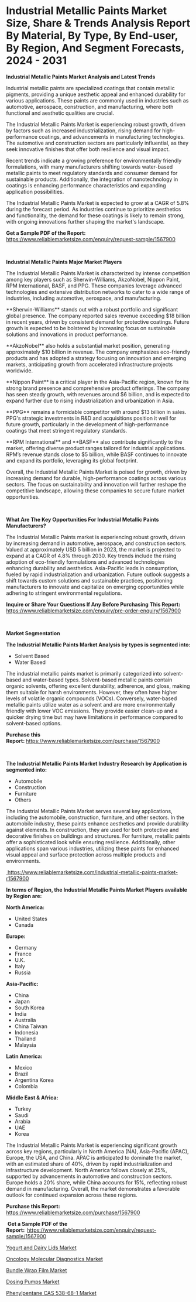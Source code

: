 <p><h1>Industrial Metallic Paints Market Size, Share & Trends Analysis Report By Material, By Type, By End-user, By Region, And Segment Forecasts, 2024 - 2031</h1></p><p><strong>Industrial Metallic Paints Market Analysis and Latest Trends</strong></p>
<p><p>Industrial metallic paints are specialized coatings that contain metallic pigments, providing a unique aesthetic appeal and enhanced durability for various applications. These paints are commonly used in industries such as automotive, aerospace, construction, and manufacturing, where both functional and aesthetic qualities are crucial.</p><p>The Industrial Metallic Paints Market is experiencing robust growth, driven by factors such as increased industrialization, rising demand for high-performance coatings, and advancements in manufacturing technologies. The automotive and construction sectors are particularly influential, as they seek innovative finishes that offer both resilience and visual impact.</p><p>Recent trends indicate a growing preference for environmentally friendly formulations, with many manufacturers shifting towards water-based metallic paints to meet regulatory standards and consumer demand for sustainable products. Additionally, the integration of nanotechnology in coatings is enhancing performance characteristics and expanding application possibilities.</p><p>The Industrial Metallic Paints Market is expected to grow at a CAGR of 5.8% during the forecast period. As industries continue to prioritize aesthetics and functionality, the demand for these coatings is likely to remain strong, with ongoing innovations further shaping the market's landscape.</p></p>
<p><strong>Get a Sample PDF of the Report:&nbsp;</strong> <a href="https://www.reliablemarketsize.com/enquiry/request-sample/1567900">https://www.reliablemarketsize.com/enquiry/request-sample/1567900</a></p>
<p>&nbsp;</p>
<p><strong>Industrial Metallic Paints Major Market Players</strong></p>
<p><p>The Industrial Metallic Paints Market is characterized by intense competition among key players such as Sherwin-Williams, AkzoNobel, Nippon Paint, RPM International, BASF, and PPG. These companies leverage advanced technologies and extensive distribution networks to cater to a wide range of industries, including automotive, aerospace, and manufacturing.</p><p>**Sherwin-Williams** stands out with a robust portfolio and significant global presence. The company reported sales revenue exceeding $18 billion in recent years, driven by consistent demand for protective coatings. Future growth is expected to be bolstered by increasing focus on sustainable solutions and innovations in product performance.</p><p>**AkzoNobel** also holds a substantial market position, generating approximately $10 billion in revenue. The company emphasizes eco-friendly products and has adopted a strategy focusing on innovation and emerging markets, anticipating growth from accelerated infrastructure projects worldwide.</p><p>**Nippon Paint** is a critical player in the Asia-Pacific region, known for its strong brand presence and comprehensive product offerings. The company has seen steady growth, with revenues around $6 billion, and is expected to expand further due to rising industrialization and urbanization in Asia.</p><p>**PPG** remains a formidable competitor with around $13 billion in sales. PPG's strategic investments in R&D and acquisitions position it well for future growth, particularly in the development of high-performance coatings that meet stringent regulatory standards.</p><p>**RPM International** and **BASF** also contribute significantly to the market, offering diverse product ranges tailored for industrial applications. RPM’s revenue stands close to $5 billion, while BASF continues to innovate and expand its portfolio, leveraging its global footprint.</p><p>Overall, the Industrial Metallic Paints Market is poised for growth, driven by increasing demand for durable, high-performance coatings across various sectors. The focus on sustainability and innovation will further reshape the competitive landscape, allowing these companies to secure future market opportunities.</p></p>
<p>&nbsp;</p>
<p><strong>What Are The Key Opportunities For Industrial Metallic Paints Manufacturers?</strong></p>
<p><p>The Industrial Metallic Paints market is experiencing robust growth, driven by increasing demand in automotive, aerospace, and construction sectors. Valued at approximately USD 5 billion in 2023, the market is projected to expand at a CAGR of 4.8% through 2030. Key trends include the rising adoption of eco-friendly formulations and advanced technologies enhancing durability and aesthetics. Asia-Pacific leads in consumption, fueled by rapid industrialization and urbanization. Future outlook suggests a shift towards custom solutions and sustainable practices, positioning manufacturers to innovate and capitalize on emerging opportunities while adhering to stringent environmental regulations.</p></p>
<p><strong>Inquire or Share Your Questions If Any Before Purchasing This Report:</strong> <a href="https://www.reliablemarketsize.com/enquiry/pre-order-enquiry/1567900">https://www.reliablemarketsize.com/enquiry/pre-order-enquiry/1567900</a></p>
<p>&nbsp;</p>
<p><strong>Market Segmentation</strong></p>
<p><strong>The Industrial Metallic Paints Market Analysis by types is segmented into:</strong></p>
<p><ul><li>Solvent Based</li><li>Water Based</li></ul></p>
<p><p>The industrial metallic paints market is primarily categorized into solvent-based and water-based types. Solvent-based metallic paints contain organic solvents, offering excellent durability, adherence, and gloss, making them suitable for harsh environments. However, they often have higher levels of volatile organic compounds (VOCs). Conversely, water-based metallic paints utilize water as a solvent and are more environmentally friendly with lower VOC emissions. They provide easier clean-up and a quicker drying time but may have limitations in performance compared to solvent-based options.</p></p>
<p><strong>Purchase this Report:&nbsp;</strong><a href="https://www.reliablemarketsize.com/purchase/1567900">https://www.reliablemarketsize.com/purchase/1567900</a></p>
<p>&nbsp;</p>
<p><strong>The Industrial Metallic Paints Market Industry Research by Application is segmented into:</strong></p>
<p><ul><li>Automobile</li><li>Construction</li><li>Furniture</li><li>Others</li></ul></p>
<p><p>The Industrial Metallic Paints Market serves several key applications, including the automobile, construction, furniture, and other sectors. In the automobile industry, these paints enhance aesthetics and provide durability against elements. In construction, they are used for both protective and decorative finishes on buildings and structures. For furniture, metallic paints offer a sophisticated look while ensuring resilience. Additionally, other applications span various industries, utilizing these paints for enhanced visual appeal and surface protection across multiple products and environments.</p></p>
<p><a href="https://www.reliablemarketsize.com/industrial-metallic-paints-market-r1567900">&nbsp;https://www.reliablemarketsize.com/industrial-metallic-paints-market-r1567900</a></p>
<p><strong>In terms of Region, the Industrial Metallic Paints Market Players available by Region are:</strong></p>
<p>
    <p> <strong> North America: </strong>
        <ul>
            <li>United States</li>
            <li>Canada</li>
        </ul>
        </p> 
    <p> <strong> Europe: </strong>
        <ul>
            <li>Germany</li>
            <li>France</li>
            <li>U.K.</li>
            <li>Italy</li>
            <li>Russia</li>
        </ul>
        </p> 
    <p> <strong> Asia-Pacific: </strong>
        <ul>
            <li>China</li>
            <li>Japan</li>
            <li>South Korea</li>
            <li>India</li>
            <li>Australia</li>
            <li>China Taiwan</li>
            <li>Indonesia</li>
            <li>Thailand</li>
            <li>Malaysia</li>
        </ul>
        </p> 
    <p> <strong> Latin America: </strong>
        <ul>
            <li>Mexico</li>
            <li>Brazil</li>
            <li>Argentina Korea</li>
            <li>Colombia</li>
        </ul>
        </p> 
    <p> <strong> Middle East & Africa: </strong>
        <ul>
            <li>Turkey</li>
            <li>Saudi</li>
            <li>Arabia</li>
            <li>UAE</li>
            <li>Korea</li>
        </ul>
    </p>
    </p>
<p><p>The Industrial Metallic Paints Market is experiencing significant growth across key regions, particularly in North America (NA), Asia-Pacific (APAC), Europe, the USA, and China. APAC is anticipated to dominate the market, with an estimated share of 40%, driven by rapid industrialization and infrastructure development. North America follows closely at 25%, supported by advancements in automotive and construction sectors. Europe holds a 20% share, while China accounts for 15%, reflecting robust demand in manufacturing. Overall, the market demonstrates a favorable outlook for continued expansion across these regions.</p></p>
<p><strong>Purchase this Report: </strong><a href="https://www.reliablemarketsize.com/purchase/1567900">https://www.reliablemarketsize.com/purchase/1567900</a></p>
<p>&nbsp;<strong>Get a Sample PDF of the Report:&nbsp;&nbsp;</strong><a href="https://www.reliablemarketsize.com/enquiry/request-sample/1567900">https://www.reliablemarketsize.com/enquiry/request-sample/1567900</a></p>
<p><strong></strong></p>
<p><p><a href="https://issuu.com/reportprime-2/docs/yogurt-and-dairy-lids-market-size-2_07fbf4187be532">Yogurt and Dairy Lids Market</a></p><p><a href="https://medium.com/@aviscarter68/oncology-molecular-diagnostics-market-2024-2031-industry-insights-and-investment-opportunities-c83498f122d4?postPublishedType=repub">Oncology Molecular Diagnostics Market</a></p><p><a href="https://issuu.com/reportprime-2/docs/bundle-wrap-film-market-size-2030.p_5254738eaca5f7">Bundle Wrap Film Market</a></p><p><a href="https://www.linkedin.com/pulse/market-trends-global-dosing-pumps-forecast-analysis-2024-2031-gup6e?trackingId=9gGTL1UVTrqSV4ZSnoZ9Sg%3D%3D">Dosing Pumps Market</a></p><p><a href="https://medium.com/@aviscarter68/emerging-phenylpentane-cas-538-68-1-market-opportunities-market-analysis-for-investors-and-df449c028780">Phenylpentane CAS 538-68-1 Market</a></p></p>